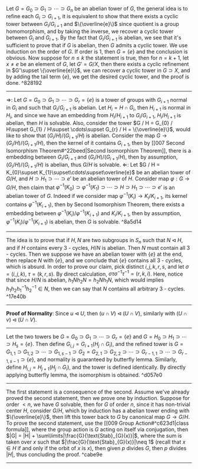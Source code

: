 
Let $G = G_{0}\supset G_{1}\supset\cdots\supset G_{n}$ be an abelian tower of $G$, the general idea is to refine each $G_{i}\supset G_{i+1}$, it is equivalent to show that there exists a cyclic tower between $G_{i} / G_{i+1}$ and $\{\overline{e}\}$ since quotient is a group homomorphism, and by taking the inverse, we recover a cyclic tower between $G_{i}$ and $G_{i+1}$. By the fact that $G_{i} / G_{i+1}$ is abelian, we see that it's sufficient to prove that if $G$ is abelian, then $G$ admits a cyclic tower.
We use induction on the order of $G$. If order is $1$, then $G = \{e\}$ and the conclusion is obvious. Now suppose for $n\leq k$ the statement is true, then for $n=k+1$, let ${} x\neq e {}$ be an element of $G$, let $G' = G / X$, then there exists a cyclic refinement in $G'\supset \{\overline{e}\}$, we can recover a cyclic tower in $G\supset X$, and by adding the tail term $\{e\}$, we get the desired cyclic tower, and the proof is done. ^828192

---

$\Rightarrow$: Let $G = G_{0}\supset G_{1}\supset\cdots\supset G_{r} = \{e\}$ is a tower of groups with $G_{i+1}$ normal in $G_{i}$ and such that $G_{i} / G_{i+1}$ is abelian. Let $H_{i} = H\cap G_{i}$, then ${} H_{i+1} {}$ is normal in $H_{i}$, and since we have an embedding from $H_{i} / H_{i+1}$ to $G_{i} / G_{i+1}$, $H_{i} / H_{i+1}$ is abelian, then $H$ is solvable. Also, consider the tower $G / H = G_{0} / H\supset G_{1} / H\supset \cdots\supset G_{r} / H = \{\overline{e}\}$, would like to show that $(G_{i} / H) / (G_{i+1}/ H)$ is abelian. Consider the map $G\to (G_{i} / H) / (G_{i+1} / H)$, then the kernel of it contains $G_{i+1}$, then by [[007 Second Isomorphism Theorem#^22beed|Second Isomorphism Theorem]], there is a embedding between $G_{i} / G_{i+1}$ and $(G_{i} / H) / (G_{i+1} / H)$, then by assumption, $(G_{i} / H) / (G_{i+1} / H)$ is abelian, thus $G / H$ is solvable.
$\Leftarrow$: Let $G / H = K_{0}\supset K_{1}\supset\cdots\supset\overline{e}$ be an abelian tower of $G / H$, and $H\supset H_{1}\supset\cdots\supset e'$ be an abelian tower of $H$. Consider map $\varphi: G\to G / H$, then claim that $\varphi^{-1}(K_{0})\supset\varphi^{-1}(K_{1})\supset\cdots\supset H\supset H_{1}\supset\cdots\supset e'$ is an abelian tower of $G$. Indeed if we consider map $\varphi^{-1}(K_{i})\to K_{i}/K_{i+1}$, its kernel contains $\varphi^{-1}(K_{i+1})$, then by Second Isomorphism Theorem, there exists a embedding between $\varphi^{-1}(K_{i}) / \varphi^{-1}(K_{i+1})$ and $K_{i} / K_{i+1}$, then by assumption, $\varphi^{-1}(K_{i}) / \varphi^{-1}(K_{i+1})$ is abelian, then $G$ is solvable. ^8a5d14

---

The idea is to prove that if $H,N$ are two subgroups in $S_{n}$ such that $N\lhd H$, and if $H$ contains every $3$ - cycles, $H / N$ is abelian. Then $N$ must contain all $3$ - cycles. Then we suppose we have an abelian tower with $\{e\}$ at the end, then replace $N$ with $\{e\}$, and we conclude that $\{e\}$ contains all $3$ - cycles, which is absurd.
In order to prove our claim, pick distinct $i,j,k,r,s$, and let $\sigma = (i, j, k)$, $\tau = (k, r, s)$. By direct calculation, $\sigma\tau\sigma^{-1}\tau^{-1} = (r, k, i)$. Here, notice that since $H / N$ is abelian, $h_{1}Nh_{2}N = h_{2}Nh_{1}N$, which would implies $h_{1}h_{2}h_{1}^{-1}h_{2}^{-1}\in N$, then we can say that $N$ contains all arbitrary $3$ - cycles. ^17e40b

---

**Proof of Normality**: Since $u\lhd U$, then ${} (u\cap V)\lhd (U\cap V) {}$, similarly with $(U\cap v)\lhd (U\cap V)$. 

---

Let the two towers be ${} G = G_{0}\supset G_{1}\supset\cdots\supset G_{r} = \{e\} {}$ and ${} G = H_{0}\supset H_{1}\supset\cdots\supset H_{s} = \{e\} {}$. Then define ${} G_{i,j} = G_{i+1}(H_{j}\cap G_{i}) {}$, and the refined tower is $G = G_{1,1}\supset G_{1,2}\supset\cdots\supset G_{1,s-1}\supset G_{2}=G_{2,1}\supset G_{2, 2}\supset\cdots\supset G_{r-1, 1}\supset\cdots\supset G_{r-1, s-1}\supset \{e\}$, and normality is guaranteed by butterfly lemma. Similarly, define $H_{i, j} = H_{j+1}(H_{j}\cap G_{i})$, and the tower is defined identically. By directly applying butterfly lemma, the isomorphism is obtained. ^d057e0

---

The first statement is a consequence of the second. Assume we've already proved the second statement, then we prove one by induction. Suppose for order $< n$, we have $G$ solvable, then for $G$ of order $n$, since it has non-trivial center $H$, consider $G / H$, which by induction has a abelian tower ending with $\{\overline{e}\}$, then lift this tower back to $G$ by canonical map $G\to G / H$.
To prove the second statement, use the [[009 Group Action#^c623d1|class formula]], where the group action is $G$ acting on itself via conjugation, then $|G| = |H| + \sum\limits|\frac{G}{\text{Stab}_{G}(x)}|$, where the sum is taken over $x$ such that $|\frac{G}{\text{Stab}_{G}(x)}|\neq 1$ (recall that $x\in H$ if and only if the orbit of $x$ is $x$), then given $p$ divides $G$, then $p$ divides $|H|$, thus concluding the proof. ^cabe9e

---

